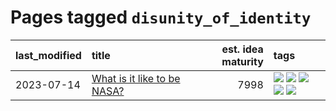 # Pages tagged `disunity_of_identity`

|last_modified|title|est. idea maturity|tags
|:---|:---|---:|:---|
|2023-07-14|[What is it like to be NASA?](../what_is_it_like_to_be_nasa.md)|7998|[![](https://img.shields.io/badge/tag-disunity_of_identity-606780)](../tags/disunity_of_identity.md) [![](https://img.shields.io/badge/tag-organization_as_entity-9a9fc4)](../tags/organization_as_entity.md) [![](https://img.shields.io/badge/tag-philosophy-35b163)](../tags/philosophy.md) [![](https://img.shields.io/badge/tag-society_of_mind-82f6b0)](../tags/society_of_mind.md) [![](https://img.shields.io/badge/tag-theory_of_mind-7a169c)](../tags/theory_of_mind.md)|